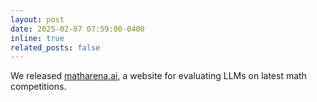 ```yaml
---
layout: post
date: 2025-02-07 07:59:00-0400
inline: true
related_posts: false
---
```


We released [matharena.ai](https://matharena.ai/), a website for evaluating LLMs on latest math competitions.
